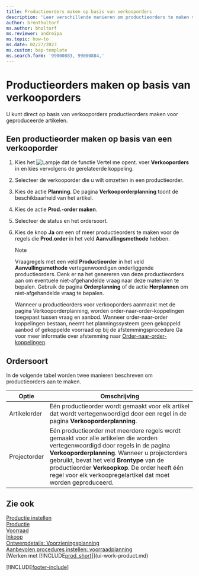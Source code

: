 ```yaml
---
title: Productieorders maken op basis van verkooporders
description: 'Leer verschillende manieren om productieorders te maken voor geproduceerde artikelen, rechtstreeks van verkooporders.'
author: brentholtorf
ms.author: bholtorf
ms.reviewer: andreipa
ms.topic: how-to
ms.date: 02/27/2023
ms.custom: bap-template
ms.search.form: '99000883, 99000884,'
---
```

# <a name="create-production-orders-from-sales-orders"></a>Productieorders maken op basis van verkooporders

U kunt direct op basis van verkooporders productieorders maken voor geproduceerde artikelen.  

## <a name="to-create-a-production-order-from-a-sales-order"></a>Een productieorder maken op basis van een verkooporder

1. Kies het ![Lampje dat de functie Vertel me opent.](media/ui-search/search_small.png "Vertel me wat u wilt doen") voer **Verkooporders** in en kies vervolgens de gerelateerde koppeling.  
2. Selecteer de verkooporder die u wilt omzetten in een productieorder.  
3. Kies de actie **Planning**. De pagina **Verkooporderplanning** toont de beschikbaarheid van het artikel.  
4. Kies de actie **Prod.-order maken**.  
5. Selecteer de status en het ordersoort.  
6. Kies de knop **Ja** om een of meer productieorders te maken voor de regels die **Prod.order** in het veld **Aanvullingsmethode** hebben.

    > [!NOTE]  
    > Vraagregels met een veld **Productieorder** in het veld **Aanvullingsmethode** vertegenwoordigen onderliggende productieorders. Denk er na het genereren van deze productieorders aan om eventuele niet-afgehandelde vraag naar deze materialen te bepalen. Gebruik de pagina **Orderplanning** of de actie **Herplannen** om niet-afgehandelde vraag te bepalen.
    >
    > Wanneer u productieorders voor verkooporders aanmaakt met de pagina Verkooporderplanning, worden order-naar-order-koppelingen toegepast tussen vraag en aanbod. Wanneer order-naar-order koppelingen bestaan, neemt het planningssysteem geen gekoppeld aanbod of gekoppelde voorraad op bij de afstemmingsprocedure Ga voor meer informatie over afstemming naar [Order-naar-order-koppelingen](design-details-central-concepts-of-the-planning-system.md#order-to-order-links).

## <a name="order-type"></a>Ordersoort

In de volgende tabel worden twee manieren beschreven om productieorders aan te maken.

|Optie|Omschrijving|
|------|-----------|
|Artikelorder|Eén productieorder wordt gemaakt voor elk artikel dat wordt vertegenwoordigd door een regel in de pagina **Verkooporderplanning**.|
|Projectorder|Eén productieorder met meerdere regels wordt gemaakt voor alle artikelen die worden vertegenwoordigd door regels in de pagina **Verkooporderplanning**. Wanneer u projectorders gebruikt, bevat het veld **Brontype** van de productieorder **Verkoopkop**. De order heeft één regel voor elk verkoopregelartikel dat moet worden geproduceerd.|

## <a name="see-also"></a>Zie ook

[Productie instellen](production-configure-production-processes.md)  
[Productie](production-manage-manufacturing.md)  
[Voorraad](inventory-manage-inventory.md)  
[Inkoop](purchasing-manage-purchasing.md)  
[Ontwerpdetails: Voorzieningsplanning](design-details-supply-planning.md)  
[Aanbevolen procedures instellen: voorraadplanning](setup-best-practices-supply-planning.md)  
[Werken met [!INCLUDE[prod_short](includes/prod_short.md)]](ui-work-product.md)


[!INCLUDE[footer-include](includes/footer-banner.md)]
